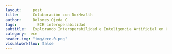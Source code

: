 ```yaml
---
layout:     post
title:      Colaboración con DoxHealth
author:     Dolores Ojeda C
tags: 		  ECE interoperabilidad
subtitle:  	Explorando Interoperabilidad e Inteligencia Artificial en Un Expediente Clínico Electrónico.
category:  ece
header-img: "img/ece.0.png"
visualworkflow: false
---
```

